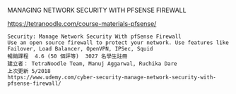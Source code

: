 MANAGING NETWORK SECURITY WITH PFSENSE FIREWALL

https://tetranoodle.com/course-materials-pfsense/
```
Security: Manage Network Security With pfSense Firewall
Use an open source firewall to protect your network. Use features like Failover, Load Balancer, OpenVPN, IPSec, Squid
暢銷課程  4.6 (50 個評等)  3027 名學生註冊
建立者： TetraNoodle Team, Manuj Aggarwal, Ruchika Dare
上次更新 5/2018
https://www.udemy.com/cyber-security-manage-network-security-with-pfsense-firewall/
```
